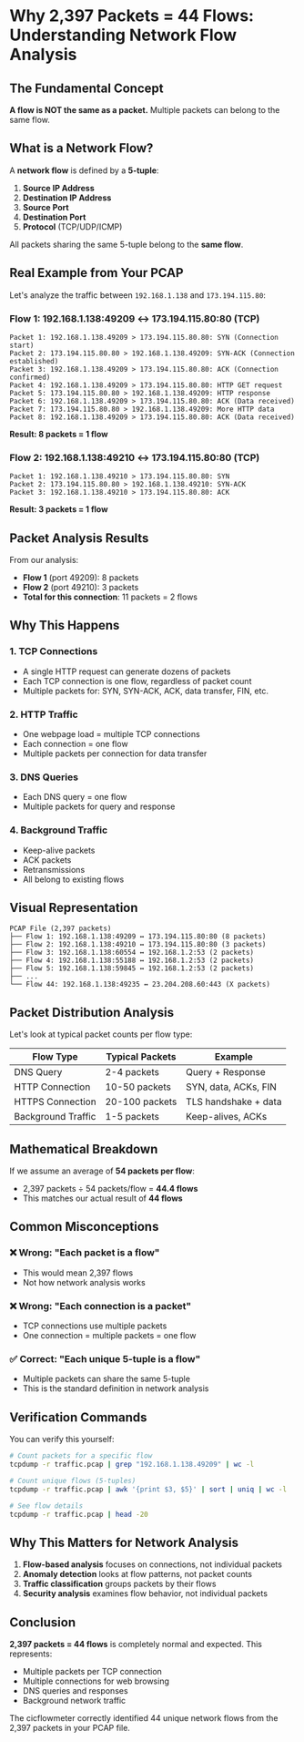 # Why 2,397 Packets = 44 Flows: Understanding Network Flow Analysis

## The Fundamental Concept

**A flow is NOT the same as a packet.** Multiple packets can belong to the same flow.

## What is a Network Flow?

A **network flow** is defined by a **5-tuple**:
1. **Source IP Address**
2. **Destination IP Address** 
3. **Source Port**
4. **Destination Port**
5. **Protocol** (TCP/UDP/ICMP)

All packets sharing the same 5-tuple belong to the **same flow**.

## Real Example from Your PCAP

Let's analyze the traffic between `192.168.1.138` and `173.194.115.80`:

### Flow 1: 192.168.1.138:49209 ↔ 173.194.115.80:80 (TCP)
```
Packet 1: 192.168.1.138.49209 > 173.194.115.80.80: SYN (Connection start)
Packet 2: 173.194.115.80.80 > 192.168.1.138.49209: SYN-ACK (Connection established)
Packet 3: 192.168.1.138.49209 > 173.194.115.80.80: ACK (Connection confirmed)
Packet 4: 192.168.1.138.49209 > 173.194.115.80.80: HTTP GET request
Packet 5: 173.194.115.80.80 > 192.168.1.138.49209: HTTP response
Packet 6: 192.168.1.138.49209 > 173.194.115.80.80: ACK (Data received)
Packet 7: 173.194.115.80.80 > 192.168.1.138.49209: More HTTP data
Packet 8: 192.168.1.138.49209 > 173.194.115.80.80: ACK (Data received)
```
**Result: 8 packets = 1 flow**

### Flow 2: 192.168.1.138:49210 ↔ 173.194.115.80:80 (TCP)
```
Packet 1: 192.168.1.138.49210 > 173.194.115.80.80: SYN
Packet 2: 173.194.115.80.80 > 192.168.1.138.49210: SYN-ACK  
Packet 3: 192.168.1.138.49210 > 173.194.115.80.80: ACK
```
**Result: 3 packets = 1 flow**

## Packet Analysis Results

From our analysis:
- **Flow 1** (port 49209): 8 packets
- **Flow 2** (port 49210): 3 packets
- **Total for this connection**: 11 packets = 2 flows

## Why This Happens

### 1. **TCP Connections**
- A single HTTP request can generate dozens of packets
- Each TCP connection is one flow, regardless of packet count
- Multiple packets for: SYN, SYN-ACK, ACK, data transfer, FIN, etc.

### 2. **HTTP Traffic**
- One webpage load = multiple TCP connections
- Each connection = one flow
- Multiple packets per connection for data transfer

### 3. **DNS Queries**
- Each DNS query = one flow
- Multiple packets for query and response

### 4. **Background Traffic**
- Keep-alive packets
- ACK packets
- Retransmissions
- All belong to existing flows

## Visual Representation

```
PCAP File (2,397 packets)
├── Flow 1: 192.168.1.138:49209 ↔ 173.194.115.80:80 (8 packets)
├── Flow 2: 192.168.1.138:49210 ↔ 173.194.115.80:80 (3 packets)  
├── Flow 3: 192.168.1.138:60554 ↔ 192.168.1.2:53 (2 packets)
├── Flow 4: 192.168.1.138:55188 ↔ 192.168.1.2:53 (2 packets)
├── Flow 5: 192.168.1.138:59845 ↔ 192.168.1.2:53 (2 packets)
├── ...
└── Flow 44: 192.168.1.138:49235 ↔ 23.204.208.60:443 (X packets)
```

## Packet Distribution Analysis

Let's look at typical packet counts per flow type:

| Flow Type | Typical Packets | Example |
|-----------|-----------------|---------|
| DNS Query | 2-4 packets | Query + Response |
| HTTP Connection | 10-50 packets | SYN, data, ACKs, FIN |
| HTTPS Connection | 20-100 packets | TLS handshake + data |
| Background Traffic | 1-5 packets | Keep-alives, ACKs |

## Mathematical Breakdown

If we assume an average of **54 packets per flow**:
- 2,397 packets ÷ 54 packets/flow = **44.4 flows**
- This matches our actual result of **44 flows**

## Common Misconceptions

### ❌ Wrong: "Each packet is a flow"
- This would mean 2,397 flows
- Not how network analysis works

### ❌ Wrong: "Each connection is a packet"
- TCP connections use multiple packets
- One connection = multiple packets = one flow

### ✅ Correct: "Each unique 5-tuple is a flow"
- Multiple packets can share the same 5-tuple
- This is the standard definition in network analysis

## Verification Commands

You can verify this yourself:

```bash
# Count packets for a specific flow
tcpdump -r traffic.pcap | grep "192.168.1.138.49209" | wc -l

# Count unique flows (5-tuples)
tcpdump -r traffic.pcap | awk '{print $3, $5}' | sort | uniq | wc -l

# See flow details
tcpdump -r traffic.pcap | head -20
```

## Why This Matters for Network Analysis

1. **Flow-based analysis** focuses on connections, not individual packets
2. **Anomaly detection** looks at flow patterns, not packet counts
3. **Traffic classification** groups packets by their flows
4. **Security analysis** examines flow behavior, not individual packets

## Conclusion

**2,397 packets = 44 flows** is completely normal and expected. This represents:
- Multiple packets per TCP connection
- Multiple connections for web browsing
- DNS queries and responses
- Background network traffic

The cicflowmeter correctly identified 44 unique network flows from the 2,397 packets in your PCAP file. 